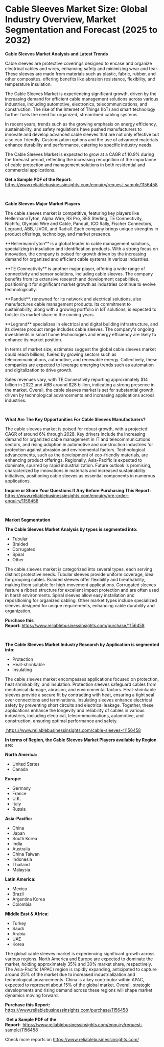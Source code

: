 <p><h1>Cable Sleeves Market Size: Global Industry Overview, Market Segmentation and Forecast (2025 to 2032)</h1></p><p><strong>Cable Sleeves Market Analysis and Latest Trends</strong></p>
<p><p>Cable sleeves are protective coverings designed to encase and organize electrical cables and wires, enhancing safety and minimizing wear and tear. These sleeves are made from materials such as plastic, fabric, rubber, and other composites, offering benefits like abrasion resistance, flexibility, and temperature insulation. </p><p>The Cable Sleeves Market is experiencing significant growth, driven by the increasing demand for efficient cable management solutions across various industries, including automotive, electronics, telecommunications, and construction. The rise of the Internet of Things (IoT) and smart technology further fuels the need for organized, streamlined cabling systems. </p><p>In recent years, trends such as the growing emphasis on energy efficiency, sustainability, and safety regulations have pushed manufacturers to innovate and develop advanced cable sleeves that are not only effective but also eco-friendly. Customization options and the use of advanced materials enhance durability and performance, catering to specific industry needs. </p><p>The Cable Sleeves Market is expected to grow at a CAGR of 10.9% during the forecast period, reflecting the increasing recognition of the importance of cable protection and management solutions in both residential and commercial applications.</p></p>
<p><strong>Get a Sample PDF of the Report:&nbsp;</strong> <a href="https://www.reliablebusinessinsights.com/enquiry/request-sample/1156458?utm_campaign=2306&utm_medium=2&utm_source=Github&utm_content=ia&utm_term=07042025&utm_id=cable-sleeves">https://www.reliablebusinessinsights.com/enquiry/request-sample/1156458</a></p>
<p>&nbsp;</p>
<p><strong>Cable Sleeves Major Market Players</strong></p>
<p><p>The cable sleeves market is competitive, featuring key players like HellermannTyton, Alpha Wire, RS Pro, SES Sterling, TE Connectivity, Nichifu, Olympic Wire and Cable, Panduit, ICO Rally, Fischer Connectors, Legrand, ABB, UVOX, and Radiall. Each company brings unique strengths in product offerings, technology, and market presence.</p><p>**HellermannTyton** is a global leader in cable management solutions, specializing in insulation and identification products. With a strong focus on innovation, the company is poised for growth driven by the increasing demand for organized and efficient cable systems in various industries.</p><p>**TE Connectivity** is another major player, offering a wide range of connectivity and sensor solutions, including cable sleeves. The company benefits from its extensive research and development capabilities, positioning it for significant market growth as industries continue to evolve technologically.</p><p>**Panduit**, renowned for its network and electrical solutions, also manufactures cable management products. Its commitment to sustainability, along with a growing portfolio in IoT solutions, is expected to bolster its market share in the coming years.</p><p>**Legrand** specializes in electrical and digital building infrastructure, and its diverse product range includes cable sleeves. The company's ongoing investments in smart home technologies and energy efficiency are likely to enhance its market position.</p><p>In terms of market size, estimates suggest the global cable sleeves market could reach billions, fueled by growing sectors such as telecommunications, automotive, and renewable energy. Collectively, these companies are expected to leverage emerging trends such as automation and digitalization to drive growth.</p><p>Sales revenues vary, with TE Connectivity reporting approximately $14 billion in 2022 and ABB around $28 billion, indicating a strong presence in the market. Overall, the cable sleeves market is set for substantial growth, driven by technological advancements and increasing applications across industries.</p></p>
<p>&nbsp;</p>
<p><strong>What Are The Key Opportunities For Cable Sleeves Manufacturers?</strong></p>
<p><p>The cable sleeves market is poised for robust growth, with a projected CAGR of around 6% through 2028. Key drivers include the increasing demand for organized cable management in IT and telecommunications sectors, and rising adoption in automotive and construction industries for protection against abrasion and environmental factors. Technological advancements, such as the development of eco-friendly materials, are enhancing product offerings. Regionally, Asia-Pacific is expected to dominate, spurred by rapid industrialization. Future outlook is promising, characterized by innovations in materials and increased sustainability initiatives, positioning cable sleeves as essential components in numerous applications.</p></p>
<p><strong>Inquire or Share Your Questions If Any Before Purchasing This Report:</strong> <a href="https://www.reliablebusinessinsights.com/enquiry/pre-order-enquiry/1156458?utm_campaign=2306&utm_medium=2&utm_source=Github&utm_content=ia&utm_term=07042025&utm_id=cable-sleeves">https://www.reliablebusinessinsights.com/enquiry/pre-order-enquiry/1156458</a></p>
<p>&nbsp;</p>
<p><strong>Market Segmentation</strong></p>
<p><strong>The Cable Sleeves Market Analysis by types is segmented into:</strong></p>
<p><ul><li>Tubular</li><li>Braided</li><li>Corrugated</li><li>Spiral</li><li>Other</li></ul></p>
<p><p>The cable sleeves market is categorized into several types, each serving distinct protective needs. Tubular sleeves provide uniform coverage, ideal for grouping cables. Braided sleeves offer flexibility and breathability, making them suitable for high-movement applications. Corrugated sleeves feature a ribbed structure for excellent impact protection and are often used in harsh environments. Spiral sleeves allow easy installation and repositioning for organized cabling. Other market types include specialized sleeves designed for unique requirements, enhancing cable durability and organization.</p></p>
<p><strong>Purchase this Report:&nbsp;</strong><a href="https://www.reliablebusinessinsights.com/purchase/1156458?utm_campaign=2306&utm_medium=2&utm_source=Github&utm_content=ia&utm_term=07042025&utm_id=cable-sleeves">https://www.reliablebusinessinsights.com/purchase/1156458</a></p>
<p>&nbsp;</p>
<p><strong>The Cable Sleeves Market Industry Research by Application is segmented into:</strong></p>
<p><ul><li>Protection</li><li>Heat-shrinkable</li><li>Insulating</li></ul></p>
<p><p>The cable sleeves market encompasses applications focused on protection, heat shrinkability, and insulation. Protection sleeves safeguard cables from mechanical damage, abrasion, and environmental factors. Heat-shrinkable sleeves provide a secure fit by contracting with heat, ensuring a tight seal over connections and terminations. Insulating sleeves enhance electrical safety by preventing short circuits and electrical leakage. Together, these applications enhance the longevity and reliability of cables in various industries, including electrical, telecommunications, automotive, and construction, ensuring optimal performance and safety.</p></p>
<p><a href="https://www.reliablebusinessinsights.com/cable-sleeves-r1156458?utm_campaign=2306&utm_medium=2&utm_source=Github&utm_content=ia&utm_term=07042025&utm_id=cable-sleeves">&nbsp;https://www.reliablebusinessinsights.com/cable-sleeves-r1156458</a></p>
<p><strong>In terms of Region, the Cable Sleeves Market Players available by Region are:</strong></p>
<p>
    <p> <strong> North America: </strong>
        <ul>
            <li>United States</li>
            <li>Canada</li>
        </ul>
        </p> 
    <p> <strong> Europe: </strong>
        <ul>
            <li>Germany</li>
            <li>France</li>
            <li>U.K.</li>
            <li>Italy</li>
            <li>Russia</li>
        </ul>
        </p> 
    <p> <strong> Asia-Pacific: </strong>
        <ul>
            <li>China</li>
            <li>Japan</li>
            <li>South Korea</li>
            <li>India</li>
            <li>Australia</li>
            <li>China Taiwan</li>
            <li>Indonesia</li>
            <li>Thailand</li>
            <li>Malaysia</li>
        </ul>
        </p> 
    <p> <strong> Latin America: </strong>
        <ul>
            <li>Mexico</li>
            <li>Brazil</li>
            <li>Argentina Korea</li>
            <li>Colombia</li>
        </ul>
        </p> 
    <p> <strong> Middle East & Africa: </strong>
        <ul>
            <li>Turkey</li>
            <li>Saudi</li>
            <li>Arabia</li>
            <li>UAE</li>
            <li>Korea</li>
        </ul>
    </p>
    </p>
<p><p>The global cable sleeves market is experiencing significant growth across various regions. North America and Europe are expected to dominate the market, holding approximately 35% and 30% market share, respectively. The Asia-Pacific (APAC) region is rapidly expanding, anticipated to capture around 25% of the market due to increased industrialization and technological advancements. China is a key contributor within APAC, expected to represent about 15% of the global market. Overall, strategic developments and rising demand across these regions will shape market dynamics moving forward.</p></p>
<p><strong>Purchase this Report: </strong><a href="https://www.reliablebusinessinsights.com/purchase/1156458?utm_campaign=2306&utm_medium=2&utm_source=Github&utm_content=ia&utm_term=07042025&utm_id=cable-sleeves">https://www.reliablebusinessinsights.com/purchase/1156458</a></p>
<p>&nbsp;<strong>Get a Sample PDF of the Report:&nbsp;&nbsp;</strong><a href="https://www.reliablebusinessinsights.com/enquiry/request-sample/1156458?utm_campaign=2306&utm_medium=2&utm_source=Github&utm_content=ia&utm_term=07042025&utm_id=cable-sleeves">https://www.reliablebusinessinsights.com/enquiry/request-sample/1156458</a></p>
<p><strong></strong></p>
<p>Check more reports on <a href="https://www.reliablebusinessinsights.com/?utm_campaign=2306&utm_medium=2&utm_source=Github&utm_content=ia&utm_term=07042025&utm_id=cable-sleeves">https://www.reliablebusinessinsights.com/</a></p>